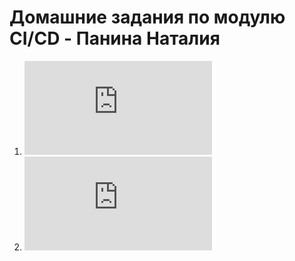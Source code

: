 # Домашние задания по модулю CI/CD - Панина Наталия  
1. ![Домашнее задание "Ansible. ч.1"](https://github.com/nataliya-panina/cicd/blob/main/ansible/ANSIBLE.md)
2. ![Домашнее задание "Ansible. ч.2"](https://github.com/nataliya-panina/cicd/blob/main/ansible-2/ANSIBLE.md)
